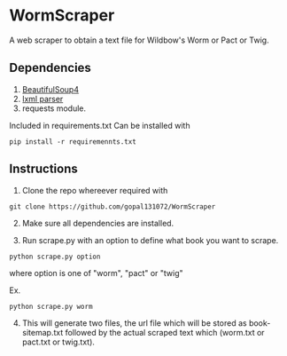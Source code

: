 # WormScraper
A web scraper to obtain a text file for Wildbow's Worm or Pact or Twig.

## Dependencies
1. [BeautifulSoup4](https://www.crummy.com/software/BeautifulSoup/bs4/doc/)
2. [lxml parser](http://lxml.de/)
3. requests module.

  Included in requirements.txt
  Can be installed with
  ```
  pip install -r requiremennts.txt
  ```

## Instructions

1. Clone the repo whereever required with
  ```
  git clone https://github.com/gopal131072/WormScraper
  ```
2. Make sure all dependencies are installed.

3. Run scrape.py with an option to define what book you want to scrape.

  ```
  python scrape.py option
  ```
  where option is one of "worm", "pact" or "twig"

  Ex.

  ```
  python scrape.py worm
  ```
4. This will generate two files, the url file which will be stored as book-sitemap.txt followed by the actual scraped text which (worm.txt or pact.txt or twig.txt).
